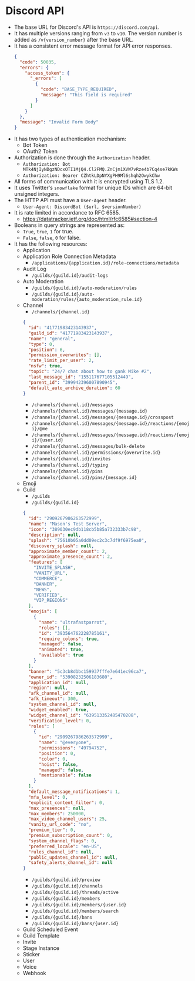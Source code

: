 # Discord API

- The base URL for Discord's API is `https://discord.com/api`.
- It has multiple versions ranging from `v3` to `v10`. The version number is
  added as `/v{version_number}` after the base URL.
- It has a consistent error message format for API error responses.
  ```json
  {
    "code": 50035,
    "errors": {
      "access_token": {
        "_errors": [
          {
            "code": "BASE_TYPE_REQUIRED",
            "message": "This field is required"
          }
        ]
      }
    },
    "message": "Invalid Form Body"
  }
  ```
- It has two types of authentication mechanism:
  - Bot Token
  - OAuth2 Token
- Authorization is done through the `Authorization` header.
  - `Authorization: Bot MTk4NjIyNDgzNDcxOTI1MjQ4.Cl2FMQ.ZnCjm1XVW7vRze4b7Cq4se7kKWs`
  - `Authorization: Bearer CZhtkLDpNYXgPH9Ml6shqh2OwykChw`
- All forms of communication with it is encrypted using TLS 1.2.
- It uses Twitter's `snowflake` format for unique IDs which are 64-bit unsigned
  integers.
- The HTTP API must have a `User-Agent` header.
  - `User-Agent: DiscordBot ($url, $versionNumber)`
- It is rate limited in accordance to RFC 6585.
  - https://datatracker.ietf.org/doc/html/rfc6585#section-4
- Booleans in query strings are represented as:
  - `True`, `true`, `1` for true.
  - `False`, `false`, `0` for false.
- It has the following resources:
  - Application
  - Application Role Connection Metadata
    - `/applications/{application.id}/role-connections/metadata`
  - Audit Log
    - `/guilds/{guild.id}/audit-logs`
  - Auto Moderation
    - `/guilds/{guild.id}/auto-moderation/rules`
    - `/guilds/{guild.id}/auto-moderation/rules/{auto_moderation_rule.id}`
  - Channel
    - `/channels/{channel.id}`
    ```json
    {
      "id": "41771983423143937",
      "guild_id": "41771983423143937",
      "name": "general",
      "type": 0,
      "position": 6,
      "permission_overwrites": [],
      "rate_limit_per_user": 2,
      "nsfw": true,
      "topic": "24/7 chat about how to gank Mike #2",
      "last_message_id": "155117677105512449",
      "parent_id": "399942396007890945",
      "default_auto_archive_duration": 60
    }
    ```
    - `/channels/{channel.id}/messages`
    - `/channels/{channel.id}/messages/{message.id}`
    - `/channels/{channel.id}/messages/{message.id}/crosspost`
    - `/channels/{channel.id}/messages/{message.id}/reactions/{emoji}/@me`
    - `/channels/{channel.id}/messages/{message.id}/reactions/{emoji}/{user.id}`
    - `/channels/{channel.id}/messages/bulk-delete`
    - `/channels/{channel.id}/permissions/{overwrite.id}`
    - `/channels/{channel.id}/invites`
    - `/channels/{channel.id}/typing`
    - `/channels/{channel.id}/pins`
    - `/channels/{channel.id}/pins/{message.id}`
  - Emoji
  - Guild
    - `/guilds`
    - `/guilds/{guild.id}`
    ```json
    {
      "id": "2909267986263572999",
      "name": "Mason's Test Server",
      "icon": "389030ec9db118cb5b85a732333b7c98",
      "description": null,
      "splash": "75610b05a0dd09ec2c3c7df9f6975ea0",
      "discovery_splash": null,
      "approximate_member_count": 2,
      "approximate_presence_count": 2,
      "features": [
        "INVITE_SPLASH",
        "VANITY_URL",
        "COMMERCE",
        "BANNER",
        "NEWS",
        "VERIFIED",
        "VIP_REGIONS"
      ],
      "emojis": [
        {
          "name": "ultrafastparrot",
          "roles": [],
          "id": "393564762228785161",
          "require_colons": true,
          "managed": false,
          "animated": true,
          "available": true
        }
      ],
      "banner": "5c3cb8d1bc159937fffe7e641ec96ca7",
      "owner_id": "53908232506183680",
      "application_id": null,
      "region": null,
      "afk_channel_id": null,
      "afk_timeout": 300,
      "system_channel_id": null,
      "widget_enabled": true,
      "widget_channel_id": "639513352485470208",
      "verification_level": 0,
      "roles": [
        {
          "id": "2909267986263572999",
          "name": "@everyone",
          "permissions": "49794752",
          "position": 0,
          "color": 0,
          "hoist": false,
          "managed": false,
          "mentionable": false
        }
      ],
      "default_message_notifications": 1,
      "mfa_level": 0,
      "explicit_content_filter": 0,
      "max_presences": null,
      "max_members": 250000,
      "max_video_channel_users": 25,
      "vanity_url_code": "no",
      "premium_tier": 0,
      "premium_subscription_count": 0,
      "system_channel_flags": 0,
      "preferred_locale": "en-US",
      "rules_channel_id": null,
      "public_updates_channel_id": null,
      "safety_alerts_channel_id": null
    }
    ```
    - `/guilds/{guild.id}/preview`
    - `/guilds/{guild.id}/channels`
    - `/guilds/{guild.id}/threads/active`
    - `/guilds/{guild.id}/members`
    - `/guilds/{guild.id}/members/{user.id}`
    - `/guilds/{guild.id}/members/search`
    - `/guilds/{guild.id}/bans`
    - `/guilds/{guild.id}/bans/{user.id}`
  - Guild Scheduled Event
  - Guild Template
  - Invite
  - Stage Instance
  - Sticker
  - User
  - Voice
  - Webhook

